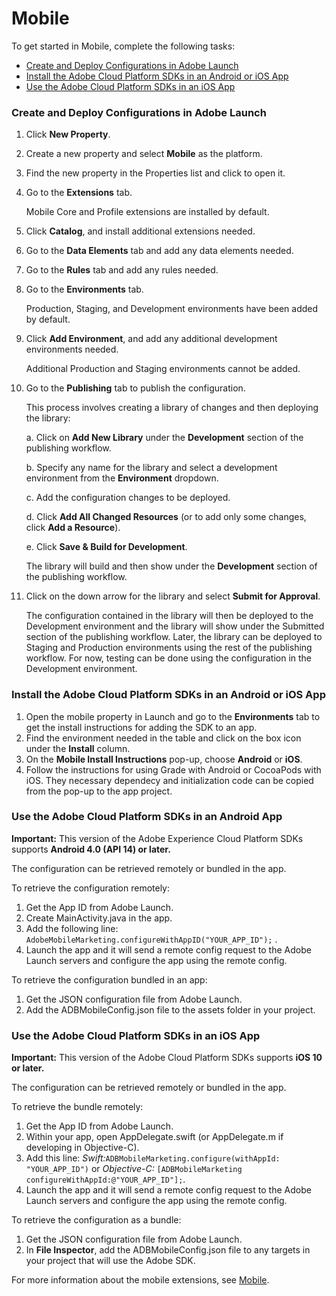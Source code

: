 # Mobile

To get started in Mobile, complete the following tasks:

* [Create and Deploy Configurations in Adobe Launch](mobile-1.md#create-and-deploy-configurations-in-adobe-launch)
* [Install the Adobe Cloud Platform SDKs in an Android or iOS App](mobile-1.md#install-the-adobe-cloud-platform-sdks-in-an-android-or-ios-app)
* [Use the Adobe Cloud Platform SDKs in an iOS App](mobile-1.md#use-the-adobe-experience-cloud-platform-sdks-in-an-ios-app)

### Create and Deploy Configurations in Adobe Launch

1. Click **New Property**. 
2. Create a new property and select **Mobile** as the platform.
3. Find the new property in the Properties list and click to open it.
4. Go to the **Extensions** tab.

   Mobile Core and Profile extensions are installed by default.

5. Click **Catalog**, and install additional extensions needed.
6. Go to the **Data Elements** tab and add any data elements needed.
7. Go to the **Rules** tab and add any rules needed.
8. Go to the **Environments** tab.

   Production, Staging, and Development environments have been added by default.

9. Click **Add Environment**, and add any additional development environments needed.

   Additional Production and Staging environments cannot be added.

10. Go to the **Publishing** tab to publish the configuration.

    This process involves creating a library of changes and then deploying the library:

    a. Click on **Add New Library** under the **Development** section of the publishing workflow.

    b. Specify any name for the library and select a development environment from the **Environment** dropdown.

    c. Add the configuration changes to be deployed.

    d. Click **Add All Changed Resources** \(or to add only some changes, click **Add a Resource**\).

    e. Click **Save & Build for Development**.

    The library will build and then show under the **Development** section of the publishing workflow.

11. Click on the down arrow for the library and select **Submit for Approval**.

    The configuration contained in the library will then be deployed to the Development environment and the library will show under the Submitted section of the publishing workflow. Later, the library can be deployed to Staging and Production environments using the rest of the publishing workflow. For now, testing can be done using the configuration in the Development environment.

### Install the Adobe Cloud Platform SDKs in an Android or iOS App

1. Open the mobile property in Launch and go to the **Environments** tab to get the install instructions for adding the SDK to an app.
2. Find the environment needed in the table and click on the box icon under the **Install** column.
3. On the **Mobile Install Instructions** pop-up, choose **Android** or **iOS**.
4. Follow the instructions for using Grade with Android or CocoaPods with iOS. They necessary dependecy and initialization code can be copied from the pop-up to the app project.

### Use the Adobe Cloud Platform SDKs in an Android App

**Important:** This version of the Adobe Experience Cloud Platform SDKs supports **Android 4.0 (API 14) or later.**

The configuration can be retrieved remotely or bundled in the app.

To retrieve the configuration remotely:

1. Get the App ID from Adobe Launch.
2. Create MainActivity.java in the app.
3. Add the following line:  `AdobeMobileMarketing.configureWithAppID("YOUR_APP_ID");` .
4. Launch the app and it will send a remote config request to the Adobe Launch servers and configure the app using the remote config.

To retrieve the configuration bundled in an app:

1. Get the JSON configuration file from Adobe Launch.
2. Add the ADBMobileConfig.json file to the assets folder in your project.

### Use the Adobe Cloud Platform SDKs in an iOS App

**Important:** This version of the Adobe Cloud Platform SDKs supports **iOS 10 or later.**

The configuration can be retrieved remotely or bundled in the app.

To retrieve the bundle remotely:

1. Get the App ID from Adobe Launch. 
2. Within your app, open AppDelegate.swift \(or AppDelegate.m if developing in Objective-C\). 
3. Add this line: _Swift:_`ADBMobileMarketing.configure(withAppId: "YOUR_APP_ID")` or _Objective-C:_ `[ADBMobileMarketing configureWithAppId:@"YOUR_APP_ID"];`. 
4. Launch the app and it will send a remote config request to the Adobe Launch servers and configure the app using the remote config.

To retrieve the configuration as a bundle:

1. Get the JSON configuration file from Adobe Launch.
2. In **File Inspector**, add the ADBMobileConfig.json file to any targets in your project that will use the Adobe SDK.

For more information about the mobile extensions, see [Mobile](../extension-reference/mobile/).

